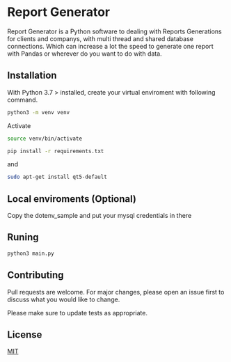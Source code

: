 # Report Generator

Report Generator is a Python software to dealing with Reports Generations for clients and companys, with multi thread and shared database connections. Which can increase a lot the speed to generate one report with Pandas or wherever do you want to do with data.

## Installation

With Python 3.7 > installed, create your virtual enviroment with following command.

```bash
python3 -m venv venv
```

Activate
```bash
source venv/bin/activate
```

```bash
pip install -r requirements.txt
```

and

```bash
sudo apt-get install qt5-default
```


## Local enviroments (Optional)

Copy the dotenv_sample and put your mysql credentials in there


## Runing


```bash
python3 main.py
```


## Contributing
Pull requests are welcome. For major changes, please open an issue first to discuss what you would like to change.

Please make sure to update tests as appropriate.

## License
[MIT](https://choosealicense.com/licenses/mit/)